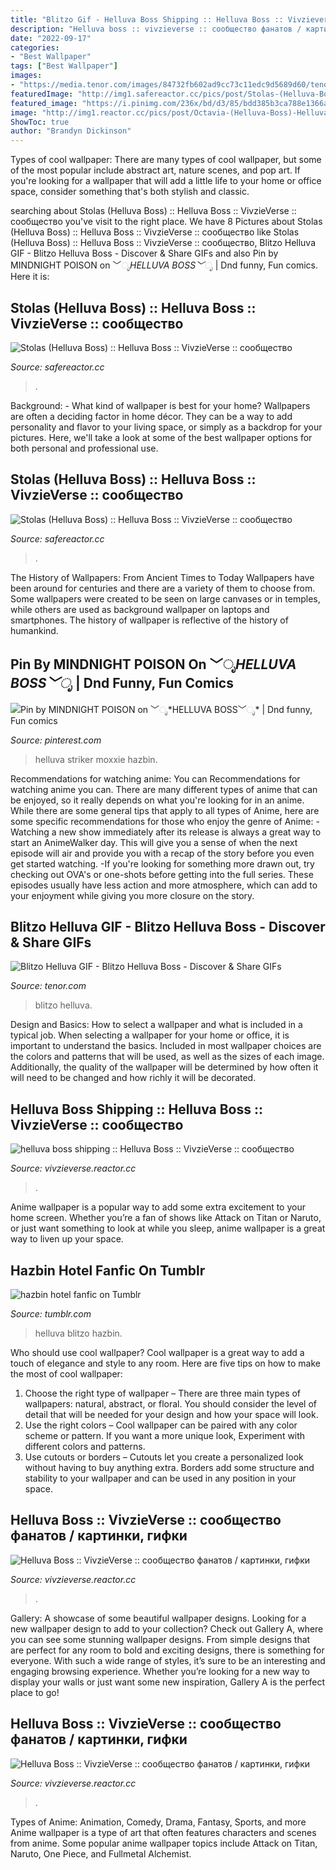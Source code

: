 ```yaml
---
title: "Blitzo Gif - Helluva Boss Shipping :: Helluva Boss :: Vivzieverse :: сообщество"
description: "Helluva boss :: vivzieverse :: сообщество фанатов / картинки, гифки"
date: "2022-09-17"
categories:
- "Best Wallpaper"
tags: ["Best Wallpaper"]
images:
- "https://media.tenor.com/images/84732fb602ad9cc73c11edc9d5689d60/tenor.gif"
featuredImage: "http://img1.safereactor.cc/pics/post/Stolas-(Helluva-Boss)-Helluva-Boss-VivzieVerse-фэндомы-6486513.jpeg"
featured_image: "https://i.pinimg.com/236x/bd/d3/85/bdd385b3ca788e1366a5d48741b809c4.jpg?nii=t"
image: "http://img1.reactor.cc/pics/post/Octavia-(Helluva-Boss)-Helluva-Boss-VivzieVerse-фэндомы-6301507.gif"
ShowToc: true
author: "Brandyn Dickinson"
---
```



Types of cool wallpaper:
There are many types of cool wallpaper, but some of the most popular include abstract art, nature scenes, and pop art. If you're looking for a wallpaper that will add a little life to your home or office space, consider something that's both stylish and classic.

	

		
searching about Stolas (Helluva Boss) :: Helluva Boss :: VivzieVerse :: сообщество you've visit to the right place. We have 8 Pictures about Stolas (Helluva Boss) :: Helluva Boss :: VivzieVerse :: сообщество like Stolas (Helluva Boss) :: Helluva Boss :: VivzieVerse :: сообщество, Blitzo Helluva GIF - Blitzo Helluva Boss - Discover &amp; Share GIFs and also Pin by MINDNIGHT POISON on ﹀ೃ*HELLUVA BOSS﹀ೃ* | Dnd funny, Fun comics. Here it is:
		
    
## Stolas (Helluva Boss) :: Helluva Boss :: VivzieVerse :: сообщество

<img loading=lazy src="http://img1.safereactor.cc/pics/post/Stolas-(Helluva-Boss)-Helluva-Boss-VivzieVerse-фэндомы-6486513.jpeg" onerror="this.onerror=null;this.src='https://tse1.mm.bing.net/th?id=OIP._4bsWUfZWPaLZg9gWnJVZwHaIg&amp;pid=15.1';" alt="Stolas (Helluva Boss) :: Helluva Boss :: VivzieVerse :: сообщество">

_Source: safereactor.cc_

>. 

	

Background: - What kind of wallpaper is best for your home?
Wallpapers are often a deciding factor in home décor. They can be a way to add personality and flavor to your living space, or simply as a backdrop for your pictures. Here, we'll take a look at some of the best wallpaper options for both personal and professional use.

    
## Stolas (Helluva Boss) :: Helluva Boss :: VivzieVerse :: сообщество

<img loading=lazy src="http://img0.safereactor.cc/pics/post/full/Helluva-Boss-VivzieVerse-%D1%84%D1%8D%D0%BD%D0%B4%D0%BE%D0%BC%D1%8B-Stolas-%28Helluva-Boss%29-6362518.gif" onerror="this.onerror=null;this.src='https://tse3.mm.bing.net/th?id=OIP.keSS6wIueMqNqCJLyOTu8QHaIi&amp;pid=15.1';" alt="Stolas (Helluva Boss) :: Helluva Boss :: VivzieVerse :: сообщество">

_Source: safereactor.cc_

>. 

	

The History of Wallpapers: From Ancient Times to Today
Wallpapers have been around for centuries and there are a variety of them to choose from. Some wallpapers were created to be seen on large canvases or in temples, while others are used as background wallpaper on laptops and smartphones. The history of wallpaper is reflective of the history of humankind.

    
## Pin By MINDNIGHT POISON On ﹀ೃ*HELLUVA BOSS﹀ೃ* | Dnd Funny, Fun Comics

<img loading=lazy src="https://i.pinimg.com/236x/bd/d3/85/bdd385b3ca788e1366a5d48741b809c4.jpg?nii=t" onerror="this.onerror=null;this.src='https://tse1.mm.bing.net/th?id=OIP.4xJYEbZBHO9kZNafhUVuxAAAAA&amp;pid=15.1';" alt="Pin by MINDNIGHT POISON on ﹀ೃ*HELLUVA BOSS﹀ೃ* | Dnd funny, Fun comics">

_Source: pinterest.com_

>helluva striker moxxie hazbin. 

	

Recommendations for watching anime: You can
Recommendations for watching anime you can. There are many different types of anime that can be enjoyed, so it really depends on what you're looking for in an anime. While there are some general tips that apply to all types of Anime, here are some specific recommendations for those who enjoy the genre of Anime: 
-Watching a new show immediately after its release is always a great way to start an AnimeWalker day. This will give you a sense of when the next episode will air and provide you with a recap of the story before you even get started watching. 
-If you're looking for something more drawn out, try checking out OVA's or one-shots before getting into the full series. These episodes usually have less action and more atmosphere, which can add to your enjoyment while giving you more closure on the story.

    
## Blitzo Helluva GIF - Blitzo Helluva Boss - Discover &amp; Share GIFs

<img loading=lazy src="https://media.tenor.com/images/84732fb602ad9cc73c11edc9d5689d60/tenor.gif" onerror="this.onerror=null;this.src='https://tse4.mm.bing.net/th?id=OIP.hHMvtgKtnMc8Ee3J1WidYAAAAA&amp;pid=15.1';" alt="Blitzo Helluva GIF - Blitzo Helluva Boss - Discover &amp; Share GIFs">

_Source: tenor.com_

>blitzo helluva. 

	

Design and Basics: How to select a wallpaper and what is included in a typical job.
When selecting a wallpaper for your home or office, it is important to understand the basics. Included in most wallpaper choices are the colors and patterns that will be used, as well as the sizes of each image. Additionally, the quality of the wallpaper will be determined by how often it will need to be changed and how richly it will be decorated.

    
## Helluva Boss Shipping :: Helluva Boss :: VivzieVerse :: сообщество

<img loading=lazy src="http://img0.reactor.cc/pics/post/Loona-(Helluva-Boss)-Helluva-Boss-VivzieVerse-фэндомы-6644906.jpeg" onerror="this.onerror=null;this.src='https://tse1.mm.bing.net/th?id=OIP.NV8-j7mbfCRxsi1IepI34QHaE8&amp;pid=15.1';" alt="helluva boss shipping :: Helluva Boss :: VivzieVerse :: сообщество">

_Source: vivzieverse.reactor.cc_

>. 

	

Anime wallpaper is a popular way to add some extra excitement to your home screen. Whether you’re a fan of shows like Attack on Titan or Naruto, or just want something to look at while you sleep, anime wallpaper is a great way to liven up your space.

    
## Hazbin Hotel Fanfic On Tumblr

<img loading=lazy src="https://66.media.tumblr.com/2ce729fb5eca7dc8347aef606264ce77/33cc1fbf2e40576b-6f/s640x960/71f8dc4980123ab6bad23c2ffb48d9e6d95576f4.gif" onerror="this.onerror=null;this.src='https://tse4.mm.bing.net/th?id=OIP.DZfLVfKUz63vD4s2HXRlHAHaEH&amp;pid=15.1';" alt="hazbin hotel fanfic on Tumblr">

_Source: tumblr.com_

>helluva blitzo hazbin. 

	

Who should use cool wallpaper?
Cool wallpaper is a great way to add a touch of elegance and style to any room. Here are five tips on how to make the most of cool wallpaper: 
1) Choose the right type of wallpaper – There are three main types of wallpapers: natural, abstract, or floral. You should consider the level of detail that will be needed for your design and how your space will look. 
2) Use the right colors – Cool wallpaper can be paired with any color scheme or pattern. If you want a more unique look, Experiment with different colors and patterns. 
3) Use cutouts or borders – Cutouts let you create a personalized look without having to buy anything extra. Borders add some structure and stability to your wallpaper and can be used in any position in your space.

    
## Helluva Boss :: VivzieVerse :: сообщество фанатов / картинки, гифки

<img loading=lazy src="http://img1.reactor.cc/pics/post/Octavia-(Helluva-Boss)-Helluva-Boss-VivzieVerse-фэндомы-6301507.gif" onerror="this.onerror=null;this.src='https://tse1.mm.bing.net/th?id=OIP.h8UhLAAdv1MSBKO07JArrwHaEK&amp;pid=15.1';" alt="Helluva Boss :: VivzieVerse :: сообщество фанатов / картинки, гифки">

_Source: vivzieverse.reactor.cc_

>. 

	

Gallery: A showcase of some beautiful wallpaper designs.
Looking for a new wallpaper design to add to your collection? Check out Gallery A, where you can see some stunning wallpaper designs. From simple designs that are perfect for any room to bold and exciting designs, there is something for everyone. With such a wide range of styles, it’s sure to be an interesting and engaging browsing experience. Whether you’re looking for a new way to display your walls or just want some new inspiration, Gallery A is the perfect place to go!





	
	
    
## Helluva Boss :: VivzieVerse :: сообщество фанатов / картинки, гифки

<img loading=lazy src="http://img1.reactor.cc/pics/post/full/Loona-(Helluva-Boss)-Helluva-Boss-VivzieVerse-фэндомы-6161647.jpeg" onerror="this.onerror=null;this.src='https://tse3.mm.bing.net/th?id=OIP.VXE1iv8Ms3yFo93saF65yAHaFo&amp;pid=15.1';" alt="Helluva Boss :: VivzieVerse :: сообщество фанатов / картинки, гифки">

_Source: vivzieverse.reactor.cc_

>. 

	

Types of Anime: Animation, Comedy, Drama, Fantasy, Sports, and more
Anime wallpaper is a type of art that often features characters and scenes from anime. Some popular anime wallpaper topics include Attack on Titan, Naruto, One Piece, and Fullmetal Alchemist.

